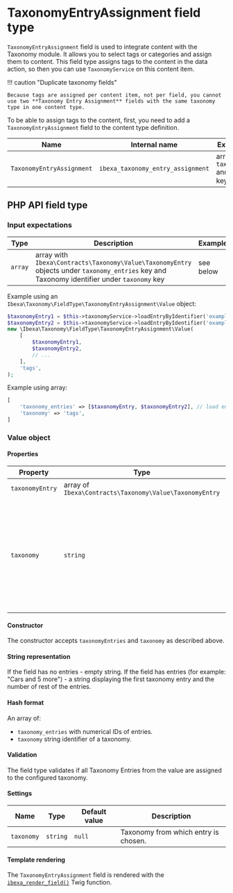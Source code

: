 # TaxonomyEntryAssignment field type

`TaxonomyEntryAssignment` field is used to integrate content with the Taxonomy module. 
It allows you to select tags or categories and assign them to content. 
This field type assigns tags to the content in the data action, so then you can use `TaxonomyService` on this content item. 

!!! caution "Duplicate taxonomy fields"

    Because tags are assigned per content item, not per field, you cannot use two **Taxonomy Entry Assignment** fields with the same taxonomy type in one content type.


To be able to assign tags to the content, first, you need to add a `TaxonomyEntryAssignment` field to the content type definition.

| Name                     | Internal name                    | Expected input |
|--------------------------|----------------------------------|----------------|
| `TaxonomyEntryAssignment`| `ibexa_taxonomy_entry_assignment`| array with `taxonomyEntries` and `taxonomy` keys|

## PHP API field type 

### Input expectations

| Type     | Description | Example         |
|--------|-----------------|-----------------|
| `array` | array with `Ibexa\Contracts\Taxonomy\Value\TaxonomyEntry` objects under `taxonomy_entries` key and Taxonomy identifier under `taxonomy` key | see below |

Example using an `Ibexa\Taxonomy\FieldType\TaxonomyEntryAssignment\Value` object:
``` php
$taxonomyEntry1 = $this->taxonomyService->loadEntryByIdentifier('example_entry', 'tags');
$taxonomyEntry2 = $this->taxonomyService->loadEntryByIdentifier('example_entry_2', 'tags');
new \Ibexa\Taxonomy\FieldType\TaxonomyEntryAssignment\Value(
    [
        $taxonomyEntry1,
        $taxonomyEntry2,
        // ...
    ],
    'tags', 
);
```

Example using array:
``` php
[
    'taxonomy_entries' => [$taxonomyEntry, $taxonomyEntry2], // load entries using TaxonomyService
    'taxonomy' => 'tags',
]
```

### Value object

#### Properties

|Property|Type|Description|
|--------|----|-----------|
|`taxonomyEntry`|array of `Ibexa\Contracts\Taxonomy\Value\TaxonomyEntry`|Stores selected taxonomy entry.|
|`taxonomy`|`string`|Stores the taxonomy identifier, all `taxonomyEntries` have to be assigned to this taxonomy and the identifier has to match the settings of the field type in content type configuration.|

#### Constructor

The constructor accepts `taxonomyEntries` and `taxonomy` as described above.

#### String representation

If the field has no entries - empty string.
If the field has entries (for example: "Cars and 5 more") - a string displaying the first taxonomy entry and the number of rest of the entries.

#### Hash format

An array of:

- `taxonomy_entries` with numerical IDs of entries.
- `taxonomy` string identifier of a taxonomy.

#### Validation

The field type validates if all Taxonomy Entries from the value are assigned to the configured taxonomy.

#### Settings

Name|Type|Default value|Description|
|------|------|------|------|
|`taxonomy`|`string`|`null`|Taxonomy from which entry is chosen.|

#### Template rendering

The `TaxonomyEntryAssignment` field is rendered with the [`ibexa_render_field()`](field_twig_functions.md#ibexa_render_field) Twig function.
